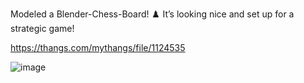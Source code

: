 Modeled a Blender-Chess-Board! ♟️ It’s looking nice and set up for a strategic game!

https://thangs.com/mythangs/file/1124535

![image](https://github.com/user-attachments/assets/b1690469-8e13-43a8-8cb1-c6ea76bd2f0d)
